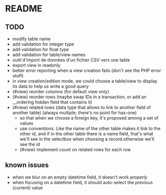 # README

## TODO

* modify table name
* add validation for integer type
* add validation for float type
* add validation for table/view names
* outil d'import de données d'un fichier CSV vers une table
* export view in readonly
* better error reporting when a view creation fails (don't see the PHP error stuff)
* in view creation/edition mode, we could choose a table/view to display its data to help us write a good query
* (#view) reorder columns (for default view only)
* (#view) reorder rows (maybe swap IDs in a transaction, or add an __ordering hidden field that contains it)
* (#view) related rows (data type that allows to link to another field of another table) (always multiple; there's no point for has-one)
  * so that when we choose a foreign key, it's proposed among a set of values
  * use conventions. Like the name of the other table makes it link to the
    other id, and if in the other table there is a name field, that's what
    we'll see in the selectbox when choosing a record.otherwise we'll see the
    id
  * (#view) implement count on related rows for each row

## known issues

* when we blur on an empty datetime field, it doesn't work properly
* when focusing on a datetime field, it should auto-select the previous
  (current) value
